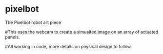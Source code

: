 # pixelbot
The Pixelbot robot art piece

#This uses the webcam to create a simualted image on an array of actuated panels.

#All working in code, more details on physical design to follow
